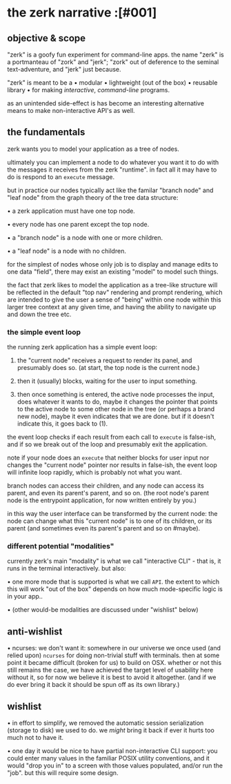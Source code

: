 # the zerk narrative :[#001]

## objective & scope

"zerk" is a goofy fun experiment for command-line apps.
the name "zerk" is a portmanteau of "zork" and "jerk"; "zork" out of
deference to the seminal text-adventure, and "jerk" just because.


"zerk" is meant to be a
  • modular
  • lightweight (out of the box)
  • reusable library
  • for making *interactive*, *command-line* programs.

as an unintended side-effect is has become an interesting alternative
means to make non-interactive API's as well.



## the fundamentals

zerk wants you to model your application as a tree of nodes.

ultimately you can implement a node to do whatever you want it to do
with the messages it receives from the zerk "runtime". in fact all it
may have to do is respond to an `execute` message.

but in practice our nodes typically act like the familar "branch node"
and "leaf node" from the graph theory of the tree data structure:

  • a zerk application must have one top node.

  • every node has one parent except the top node.

  • a "branch node" is a node with one or more children.

  • a "leaf node" is a node with no children.

for the simplest of nodes whose only job is to display and manage edits
to one data "field", there may exist an existing "model" to model such
things.

the fact that zerk likes to model the application as a tree-like
structure will be reflected in the default "top nav" rendering and
prompt rendering, which are intended to give the user a sense of "being"
within one node within this larger tree context at any given time, and
having the ability to navigate up and down the tree etc.




### the simple event loop

the running zerk application has a simple event loop:

1) the "current node" receives a request to render its panel, and
   presumably does so. (at start, the top node is the current node.)

2) then it (usually) blocks, waiting for the user to input something.

3) then once something is entered, the active node processes the input,
   does whatever it wants to do, maybe it changes the pointer that
   points to the active node to some other node in the tree (or
   perhaps a brand new node), maybe it even indicates that we are
   done. but if it doesn't indicate this, it goes back to (1).

the event loop checks if each result from each call to `execute` is
false-ish, and if so we break out of the loop and presumably exit the
application.

note if your node does an `execute` that neither blocks for user
input nor changes the "current node" pointer nor results in false-ish,
the event loop will infinite loop rapidly, which is probably not what
you want.

branch nodes can access their children, and any node can access its
parent, and even its parent's parent, and so on. (the root node's parent
node is the entrypoint application, for now written entirely by you.)

in this way the user interface can be transformed by the current node:
the node can change what this "current node" is to one of its children,
or its parent (and sometimes even its parent's parent and so on #maybe).




### different potential "modalities"

currently zerk's main "modality" is what we call "interactive CLI" -
that is, it runs in the terminal interactively. but also:

  • one more mode that is supported is what we call `API`. the
    extent to which this will work "out of the box" depends on
    how much mode-specific logic is in your app..

  • (other would-be modalities are discussed under "wishlist" below)




## anti-wishlist

  • ncurses: we don't want it: somewhere in our universe we once used
    (and relied upon) `ncurses` for doing non-trivial stuff with terminals.
    then at some point it became difficult (broken for us) to build on OSX.
    whether or not this still remains the case, we have achieved the
    target level of usability here without it, so for now we believe it
    is best to avoid it altogether. (and if we do ever bring it back it
    should be spun off as its own library.)




## wishlist

  • in effort to simplify, we removed the automatic session
    serialization (storage to disk) we used to do. we *might* bring
    it back if ever it hurts too much not to have it.

  • one day it would be nice to have partial non-interactive CLI
    support: you could enter many values in the familiar POSIX utility
    conventions, and it would "drop you in" to a screen with those
    values populated, and/or run the "job". but this will require some
    design.
